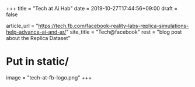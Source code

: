 +++
title = "Tech at Ai Hab"
date = 2019-10-27T17:44:56+09:00
draft = false

article_url = "https://tech.fb.com/facebook-reality-labs-replica-simulations-help-advance-ai-and-ar/"
site_title = "Tech@facebook"
rest = "blog post about the Replica Dataset"

# Put in static/
image = "tech-at-fb-logo.png"
+++
